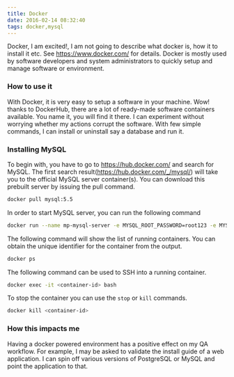 ```yaml
---
title: Docker
date: 2016-02-14 08:32:40
tags: docker,mysql
---
```

Docker, I am excited!, I am not going to describe what docker is, how it to install it etc. See https://www.docker.com/ for details. Docker is mostly used by software developers and system administrators to quickly setup and manage software or  environment. 

### How to use it

With Docker, it is very easy to setup a software in your machine. Wow! thanks to DockerHub, there are a lot of ready-made software containers available. You name it, you will find it there. I can experiment without worrying whether my actions corrupt the software. With few simple commands, I can install or uninstall say a database and run it. 

### Installing MySQL
To begin with, you have to go to https://hub.docker.com/ and search for MySQL. The first search result(https://hub.docker.com/_/mysql/) will take you to the official MySQL server container(s). You can download this prebuilt server by issuing the pull command. 

```bash
docker pull mysql:5.5
```
In order to start MySQL server, you can run the following command
```bash
docker run --name mp-mysql-server -e MYSQL_ROOT_PASSWORD=root123 -e MYSQL_DATABASE=ems -p 3306:3306 -d -v  C:/Users/manju/docker/mysql:/var/lib/mysql mysql:5.5
```

The following command will show the list of running containers. You can obtain the unique identifier for the container from the output.

```bash
docker ps
```

The following command can be used to SSH into a running container. 
```bash
docker exec -it <container-id> bash
```

To stop the container you can use the `stop` or `kill` commands. 
```bash
docker kill <container-id>
```
### How this impacts me

Having a docker powered environment has a positive effect on my QA workflow. For example, I may be asked to validate the install guide of a web application. I can spin off various versions of PostgreSQL or MySQL and point the application to that. 

